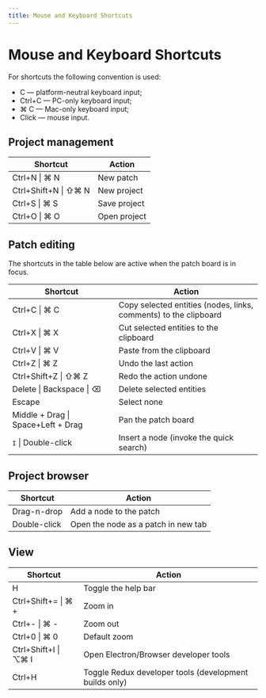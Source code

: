 ```yaml
---
title: Mouse and Keyboard Shortcuts
---
```


# Mouse and Keyboard Shortcuts

For shortcuts the following convention is used:

* <span class="ui label">C</span> — platform-neutral keyboard input;
* <span class="ui blue label">Ctrl+C</span> — PC-only keyboard input;
* <span class="ui grey label">⌘ C</span> — Mac-only keyboard input;
* <span class="ui olive label">Click</span> — mouse input.

## Project management

<table class="ui celled table">
  <thead>
    <tr>
      <th>Shortcut</th>
      <th>Action</th>
    </tr>
  </thead>
  <tbody>
    <tr>
      <td>
        <span class="ui blue label">Ctrl+N</span> |
        <span class="ui grey label">⌘ N</span>
      </td>
      <td>
        New patch
      </td>
    </tr>
    <tr>
      <td>
        <span class="ui blue label">Ctrl+Shift+N</span> |
        <span class="ui grey label">⇧⌘ N</span>
      </td>
      <td>
        New project
      </td>
    </tr>
    <tr>
      <td>
        <span class="ui blue label">Ctrl+S</span> |
        <span class="ui grey label">⌘ S</span>
      </td>
      <td>
        Save project
      </td>
    </tr>
    <tr>
      <td>
        <span class="ui blue label">Ctrl+O</span> |
        <span class="ui grey label">⌘ O</span>
      </td>
      <td>
        Open project
      </td>
    </tr>
  </tbody>
</table>

## Patch editing

The shortcuts in the table below are active when the patch board is in focus.

<table class="ui celled table">
  <thead>
    <tr>
      <th>Shortcut</th>
      <th>Action</th>
    </tr>
  </thead>
  <tbody>
    <tr>
      <td>
        <span class="ui blue label">Ctrl+C</span> |
        <span class="ui grey label">⌘ C</span>
      </td>
      <td>
        Copy selected entities (nodes, links, comments) to the clipboard
      </td>
    </tr>
    <tr>
      <td>
        <span class="ui blue label">Ctrl+X</span> |
        <span class="ui grey label">⌘ X</span>
      </td>
      <td>
        Cut selected entities to the clipboard
      </td>
    </tr>
    <tr>
      <td>
        <span class="ui blue label">Ctrl+V</span> |
        <span class="ui grey label">⌘ V</span>
      </td>
      <td>
        Paste from the clipboard
      </td>
    </tr>
    <tr>
      <td>
        <span class="ui blue label">Ctrl+Z</span> |
        <span class="ui grey label">⌘ Z</span>
      </td>
      <td>
        Undo the last action
      </td>
    </tr>
    <tr>
      <td>
        <span class="ui blue label">Ctrl+Shift+Z</span> |
        <span class="ui grey label">⇧⌘ Z</span>
      </td>
      <td>
        Redo the action undone
      </td>
    </tr>
    <tr>
      <td>
        <span class="ui blue label">Delete</span> |
        <span class="ui blue label">Backspace</span> |
        <span class="ui grey label">⌫</span>
      </td>
      <td>
        Delete selected entities
      </td>
    </tr>
    <tr>
      <td><span class="ui label">Escape</span></td>
      <td>
        Select none
      </td>
    </tr>
    <tr>
      <td>
        <span class="ui olive label">Middle + Drag</span> |
        <span style="white-space: nowrap"><span class="ui label">Space</span>+<span class="ui olive label">Left + Drag</span></span>
      </td>
      <td>
        Pan the patch board
      </td>
    </tr>
    <tr>
      <td><span class="ui label" style="font-family: monospace">I</span> | <span class="ui olive label">Double-click</span></td>
      <td>
        Insert a node (invoke the quick search)
      </td>
    </tr>
  </tbody>
</table>

## Project browser

<table class="ui celled table">
  <thead>
    <tr>
      <th>Shortcut</th>
      <th>Action</th>
    </tr>
  </thead>
  <tbody>
    <tr>
      <td>
        <span class="ui olive label">Drag-n-drop</span>
      </td>
      <td>
        Add a node to the patch
      </td>
    </tr>
    <tr>
      <td>
        <span class="ui olive label">Double-click</span>
      </td>
      <td>
        Open the node as a patch in new tab
      </td>
    </tr>
  </tbody>
</table>

## View

<table class="ui celled table">
  <thead>
    <tr>
      <th>Shortcut</th>
      <th>Action</th>
    </tr>
  </thead>
  <tbody>
    <tr>
      <td>
        <span class="ui label">H</span>
      </td>
      <td>
        Toggle the help bar
      </td>
    </tr>
    <tr>
      <td>
        <span class="ui blue label">Ctrl+Shift+=</span> |
        <span class="ui grey label">⌘ +</span>
      </td>
      <td>
        Zoom in
      </td>
    </tr>
    <tr>
      <td>
        <span class="ui blue label">Ctrl+-</span> |
        <span class="ui grey label">⌘ -</span>
      </td>
      <td>
        Zoom out
      </td>
    </tr>
    <tr>
      <td>
        <span class="ui blue label">Ctrl+0</span> |
        <span class="ui grey label">⌘ 0</span>
      </td>
      <td>
        Default zoom
      </td>
    </tr>
    <tr>
      <td>
        <span class="ui blue label">Ctrl+Shift+I</span> |
        <span class="ui grey label">⌥⌘ I</span>
      </td>
      <td>
        Open Electron/Browser developer tools
      </td>
    </tr>
    <tr>
      <td>
        <span class="ui label">Ctrl+H</span>
      </td>
      <td>
        Toggle Redux developer tools (development builds only)
      </td>
    </tr>
  </tbody>
</table>
